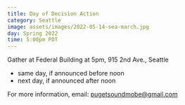 ```yaml
---
title: Day of Decision Action
category: Seattle
image: assets/images/2022-05-14-sea-march.jpg
day: Spring 2022
time: 5:00pm PDT
---
```


Gather at Federal Building at 5pm, 915 2nd Ave., Seattle

* same day, if announced before noon
* next day, if announced after noon

For more information, email: [pugetsoundmobe@gmail.com](mailto:pugetsoundmobe@gmail.com)
